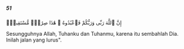 ##### 51

<span class="ayah">إِنَّ ٱللَّهَ رَبِّى وَرَبُّكُمْ فَٱعْبُدُوهُ ۗ هَٰذَا صِرَٰطٌۭ مُّسْتَقِيمٌۭ</span>

<span class="ayah_translation">Sesungguhnya Allah, Tuhanku dan Tuhanmu, karena itu sembahlah Dia. Inilah jalan yang lurus".</span>
